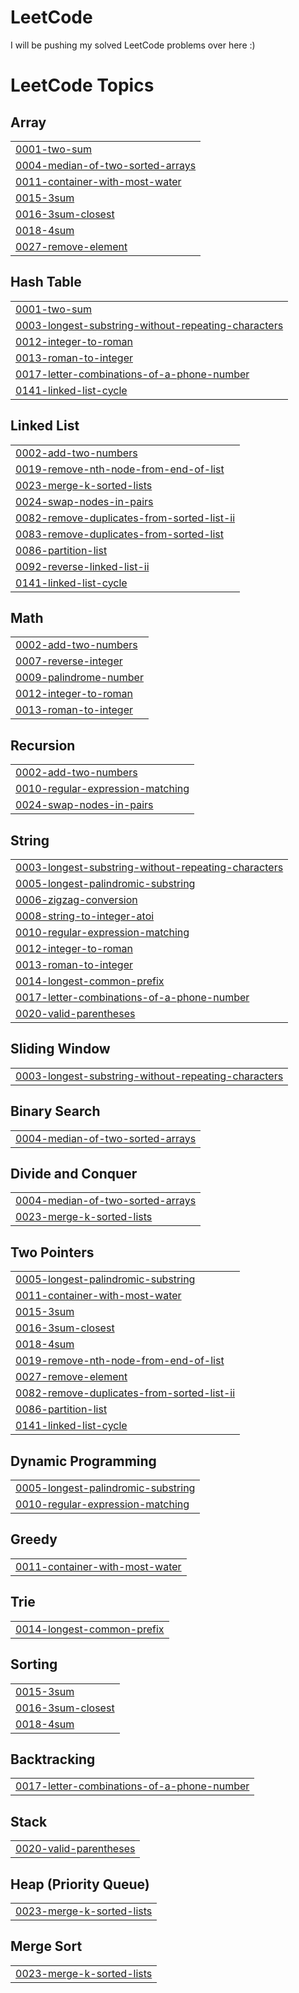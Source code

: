 # LeetCode
I will be pushing my solved LeetCode problems over here :)

<!---LeetCode Topics Start-->
# LeetCode Topics
## Array
|  |
| ------- |
| [0001-two-sum](https://github.com/luffy-2606/LeetCode/tree/master/0001-two-sum) |
| [0004-median-of-two-sorted-arrays](https://github.com/luffy-2606/LeetCode/tree/master/0004-median-of-two-sorted-arrays) |
| [0011-container-with-most-water](https://github.com/luffy-2606/LeetCode/tree/master/0011-container-with-most-water) |
| [0015-3sum](https://github.com/luffy-2606/LeetCode/tree/master/0015-3sum) |
| [0016-3sum-closest](https://github.com/luffy-2606/LeetCode/tree/master/0016-3sum-closest) |
| [0018-4sum](https://github.com/luffy-2606/LeetCode/tree/master/0018-4sum) |
| [0027-remove-element](https://github.com/luffy-2606/LeetCode/tree/master/0027-remove-element) |
## Hash Table
|  |
| ------- |
| [0001-two-sum](https://github.com/luffy-2606/LeetCode/tree/master/0001-two-sum) |
| [0003-longest-substring-without-repeating-characters](https://github.com/luffy-2606/LeetCode/tree/master/0003-longest-substring-without-repeating-characters) |
| [0012-integer-to-roman](https://github.com/luffy-2606/LeetCode/tree/master/0012-integer-to-roman) |
| [0013-roman-to-integer](https://github.com/luffy-2606/LeetCode/tree/master/0013-roman-to-integer) |
| [0017-letter-combinations-of-a-phone-number](https://github.com/luffy-2606/LeetCode/tree/master/0017-letter-combinations-of-a-phone-number) |
| [0141-linked-list-cycle](https://github.com/luffy-2606/LeetCode/tree/master/0141-linked-list-cycle) |
## Linked List
|  |
| ------- |
| [0002-add-two-numbers](https://github.com/luffy-2606/LeetCode/tree/master/0002-add-two-numbers) |
| [0019-remove-nth-node-from-end-of-list](https://github.com/luffy-2606/LeetCode/tree/master/0019-remove-nth-node-from-end-of-list) |
| [0023-merge-k-sorted-lists](https://github.com/luffy-2606/LeetCode/tree/master/0023-merge-k-sorted-lists) |
| [0024-swap-nodes-in-pairs](https://github.com/luffy-2606/LeetCode/tree/master/0024-swap-nodes-in-pairs) |
| [0082-remove-duplicates-from-sorted-list-ii](https://github.com/luffy-2606/LeetCode/tree/master/0082-remove-duplicates-from-sorted-list-ii) |
| [0083-remove-duplicates-from-sorted-list](https://github.com/luffy-2606/LeetCode/tree/master/0083-remove-duplicates-from-sorted-list) |
| [0086-partition-list](https://github.com/luffy-2606/LeetCode/tree/master/0086-partition-list) |
| [0092-reverse-linked-list-ii](https://github.com/luffy-2606/LeetCode/tree/master/0092-reverse-linked-list-ii) |
| [0141-linked-list-cycle](https://github.com/luffy-2606/LeetCode/tree/master/0141-linked-list-cycle) |
## Math
|  |
| ------- |
| [0002-add-two-numbers](https://github.com/luffy-2606/LeetCode/tree/master/0002-add-two-numbers) |
| [0007-reverse-integer](https://github.com/luffy-2606/LeetCode/tree/master/0007-reverse-integer) |
| [0009-palindrome-number](https://github.com/luffy-2606/LeetCode/tree/master/0009-palindrome-number) |
| [0012-integer-to-roman](https://github.com/luffy-2606/LeetCode/tree/master/0012-integer-to-roman) |
| [0013-roman-to-integer](https://github.com/luffy-2606/LeetCode/tree/master/0013-roman-to-integer) |
## Recursion
|  |
| ------- |
| [0002-add-two-numbers](https://github.com/luffy-2606/LeetCode/tree/master/0002-add-two-numbers) |
| [0010-regular-expression-matching](https://github.com/luffy-2606/LeetCode/tree/master/0010-regular-expression-matching) |
| [0024-swap-nodes-in-pairs](https://github.com/luffy-2606/LeetCode/tree/master/0024-swap-nodes-in-pairs) |
## String
|  |
| ------- |
| [0003-longest-substring-without-repeating-characters](https://github.com/luffy-2606/LeetCode/tree/master/0003-longest-substring-without-repeating-characters) |
| [0005-longest-palindromic-substring](https://github.com/luffy-2606/LeetCode/tree/master/0005-longest-palindromic-substring) |
| [0006-zigzag-conversion](https://github.com/luffy-2606/LeetCode/tree/master/0006-zigzag-conversion) |
| [0008-string-to-integer-atoi](https://github.com/luffy-2606/LeetCode/tree/master/0008-string-to-integer-atoi) |
| [0010-regular-expression-matching](https://github.com/luffy-2606/LeetCode/tree/master/0010-regular-expression-matching) |
| [0012-integer-to-roman](https://github.com/luffy-2606/LeetCode/tree/master/0012-integer-to-roman) |
| [0013-roman-to-integer](https://github.com/luffy-2606/LeetCode/tree/master/0013-roman-to-integer) |
| [0014-longest-common-prefix](https://github.com/luffy-2606/LeetCode/tree/master/0014-longest-common-prefix) |
| [0017-letter-combinations-of-a-phone-number](https://github.com/luffy-2606/LeetCode/tree/master/0017-letter-combinations-of-a-phone-number) |
| [0020-valid-parentheses](https://github.com/luffy-2606/LeetCode/tree/master/0020-valid-parentheses) |
## Sliding Window
|  |
| ------- |
| [0003-longest-substring-without-repeating-characters](https://github.com/luffy-2606/LeetCode/tree/master/0003-longest-substring-without-repeating-characters) |
## Binary Search
|  |
| ------- |
| [0004-median-of-two-sorted-arrays](https://github.com/luffy-2606/LeetCode/tree/master/0004-median-of-two-sorted-arrays) |
## Divide and Conquer
|  |
| ------- |
| [0004-median-of-two-sorted-arrays](https://github.com/luffy-2606/LeetCode/tree/master/0004-median-of-two-sorted-arrays) |
| [0023-merge-k-sorted-lists](https://github.com/luffy-2606/LeetCode/tree/master/0023-merge-k-sorted-lists) |
## Two Pointers
|  |
| ------- |
| [0005-longest-palindromic-substring](https://github.com/luffy-2606/LeetCode/tree/master/0005-longest-palindromic-substring) |
| [0011-container-with-most-water](https://github.com/luffy-2606/LeetCode/tree/master/0011-container-with-most-water) |
| [0015-3sum](https://github.com/luffy-2606/LeetCode/tree/master/0015-3sum) |
| [0016-3sum-closest](https://github.com/luffy-2606/LeetCode/tree/master/0016-3sum-closest) |
| [0018-4sum](https://github.com/luffy-2606/LeetCode/tree/master/0018-4sum) |
| [0019-remove-nth-node-from-end-of-list](https://github.com/luffy-2606/LeetCode/tree/master/0019-remove-nth-node-from-end-of-list) |
| [0027-remove-element](https://github.com/luffy-2606/LeetCode/tree/master/0027-remove-element) |
| [0082-remove-duplicates-from-sorted-list-ii](https://github.com/luffy-2606/LeetCode/tree/master/0082-remove-duplicates-from-sorted-list-ii) |
| [0086-partition-list](https://github.com/luffy-2606/LeetCode/tree/master/0086-partition-list) |
| [0141-linked-list-cycle](https://github.com/luffy-2606/LeetCode/tree/master/0141-linked-list-cycle) |
## Dynamic Programming
|  |
| ------- |
| [0005-longest-palindromic-substring](https://github.com/luffy-2606/LeetCode/tree/master/0005-longest-palindromic-substring) |
| [0010-regular-expression-matching](https://github.com/luffy-2606/LeetCode/tree/master/0010-regular-expression-matching) |
## Greedy
|  |
| ------- |
| [0011-container-with-most-water](https://github.com/luffy-2606/LeetCode/tree/master/0011-container-with-most-water) |
## Trie
|  |
| ------- |
| [0014-longest-common-prefix](https://github.com/luffy-2606/LeetCode/tree/master/0014-longest-common-prefix) |
## Sorting
|  |
| ------- |
| [0015-3sum](https://github.com/luffy-2606/LeetCode/tree/master/0015-3sum) |
| [0016-3sum-closest](https://github.com/luffy-2606/LeetCode/tree/master/0016-3sum-closest) |
| [0018-4sum](https://github.com/luffy-2606/LeetCode/tree/master/0018-4sum) |
## Backtracking
|  |
| ------- |
| [0017-letter-combinations-of-a-phone-number](https://github.com/luffy-2606/LeetCode/tree/master/0017-letter-combinations-of-a-phone-number) |
## Stack
|  |
| ------- |
| [0020-valid-parentheses](https://github.com/luffy-2606/LeetCode/tree/master/0020-valid-parentheses) |
## Heap (Priority Queue)
|  |
| ------- |
| [0023-merge-k-sorted-lists](https://github.com/luffy-2606/LeetCode/tree/master/0023-merge-k-sorted-lists) |
## Merge Sort
|  |
| ------- |
| [0023-merge-k-sorted-lists](https://github.com/luffy-2606/LeetCode/tree/master/0023-merge-k-sorted-lists) |
<!---LeetCode Topics End-->
